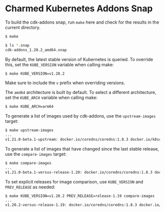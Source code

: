 # Charmed Kubernetes Addons Snap

To build the cdk-addons snap, run `make` here and check for the results in the
current directory.

```sh
$ make

$ ls *.snap
cdk-addons_1.20.2_amd64.snap
```

By default, the latest stable version of Kubernetes is queried. To override
this, set the `KUBE_VERSION` variable when calling make:

```sh
$ make KUBE_VERSION=v1.20.2
```

Make sure to include the `v` prefix when overriding versions.

The `amd64` architecture is built by default. To select a different
architecture, set the `KUBE_ARCH` variable when calling make:

```sh
$ make KUBE_ARCH=arm64
```

To generate a list of images used by cdk-addons, use the `upstream-images`
target:

```sh
$ make upstream-images
...
v1.21.0-beta.1-upstream: docker.io/coredns/coredns:1.8.3 docker.io/k8scloudprovider/cinder-csi-plugin:v1.20.0 docker.io/k8scloudprovider/k8s-keystone-auth:v1.20.0 docker.io/k8scloudprovider/openstack-cloud-controller-manager:v1.20.0 docker.io/kubernetesui/dashboard:v2.2.0 docker.io/kubernetesui/metrics-scraper:v1.0.6 k8s.gcr.io/k8s-dns-dnsmasq-nanny:1.15.10 k8s.gcr.io/k8s-dns-kube-dns:1.15.10 k8s.gcr.io/k8s-dns-sidecar:1.15.10 k8s.gcr.io/metrics-server-{{ arch }}:v0.3.6 k8s.gcr.io/sig-storage/csi-attacher:v2.2.1 k8s.gcr.io/sig-storage/csi-node-driver-registrar:v1.3.0 k8s.gcr.io/sig-storage/csi-provisioner:v1.6.1 k8s.gcr.io/sig-storage/csi-resizer:v0.5.1 k8s.gcr.io/sig-storage/csi-snapshotter:v2.1.3 k8s.gcr.io/sig-storage/livenessprobe:v2.1.0 nvcr.io/nvidia/k8s-device-plugin:v0.9.0 quay.io/cephcsi/cephcsi:v2.1.2 quay.io/coreos/kube-state-metrics:v1.9.8 quay.io/k8scsi/csi-attacher:v2.1.1 quay.io/k8scsi/csi-node-driver-registrar:v1.3.0 quay.io/k8scsi/csi-provisioner:v1.4.0 quay.io/k8scsi/csi-resizer:v0.5.0 quay.io/k8scsi/csi-snapshotter:v1.2.2 rocks.canonical.com/cdk/addon-resizer-{{ arch }}:1.8.9
```

To generate a list of images that have changed since the last stable release,
use the `compare-images` target:

```sh
$ make compare-images
...
v1.21.0-beta.1-versus-release-1.20: docker.io/coredns/coredns:1.8.3 docker.io/k8scloudprovider/cinder-csi-plugin:v1.20.0 docker.io/k8scloudprovider/k8s-keystone-auth:v1.20.0 docker.io/k8scloudprovider/openstack-cloud-controller-manager:v1.20.0 docker.io/kubernetesui/dashboard:v2.2.0 docker.io/kubernetesui/metrics-scraper:v1.0.6 k8s.gcr.io/sig-storage/csi-attacher:v2.2.1 k8s.gcr.io/sig-storage/csi-node-driver-registrar:v1.3.0 k8s.gcr.io/sig-storage/csi-provisioner:v1.6.1 k8s.gcr.io/sig-storage/csi-resizer:v0.5.1 k8s.gcr.io/sig-storage/csi-snapshotter:v2.1.3 k8s.gcr.io/sig-storage/livenessprobe:v2.1.0 quay.io/coreos/kube-state-metrics:v1.9.8
```

To set explicit releases for image comparison, use `KUBE_VERSION` and
`PREV_RELEASE` as needed:

```sh
$ make KUBE_VERSION=v1.20.2 PREV_RELEASE=release-1.19 compare-images
...
v1.20.2-versus-release-1.19: docker.io/coredns/coredns:1.8.3 docker.io/k8scloudprovider/cinder-csi-plugin:v1.20.0 docker.io/k8scloudprovider/k8s-keystone-auth:v1.20.0 docker.io/k8scloudprovider/openstack-cloud-controller-manager:v1.20.0 docker.io/kubernetesui/dashboard:v2.2.0 docker.io/kubernetesui/metrics-scraper:v1.0.6 k8s.gcr.io/sig-storage/csi-attacher:v2.2.1 k8s.gcr.io/sig-storage/csi-node-driver-registrar:v1.3.0 k8s.gcr.io/sig-storage/csi-provisioner:v1.6.1 k8s.gcr.io/sig-storage/csi-resizer:v0.5.1 k8s.gcr.io/sig-storage/csi-snapshotter:v2.1.3 k8s.gcr.io/sig-storage/livenessprobe:v2.1.0 quay.io/coreos/kube-state-metrics:v1.9.8
```
